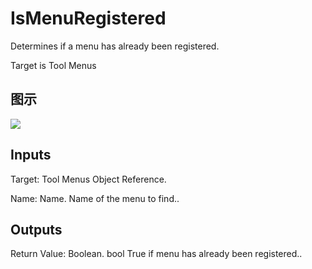 # IsMenuRegistered

Determines if a menu has already been registered.

Target is Tool Menus

## 图示

![]($-20221218-21134741.png)

## Inputs

Target: Tool Menus Object Reference.

Name: Name. Name of the menu to find..  

## Outputs

Return Value: Boolean. bool True if menu has already been registered..

